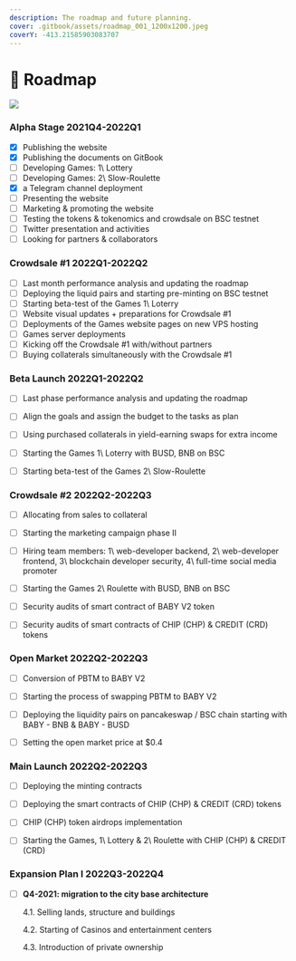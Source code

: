 ```yaml
---
description: The roadmap and future planning.
cover: .gitbook/assets/roadmap_001_1200x1200.jpeg
coverY: -413.21585903083707
---
```


# 🚀 Roadmap

![](.gitbook/assets/SLIDES\_ROADMAP\_002\_4x3\_withLogo.jpg)

### Alpha Stage 2021Q4-2022Q1

* [x] Publishing the website
* [x] Publishing the documents on GitBook
* [ ] Developing Games: 1\ Lottery
* [ ] Developing Games: 2\ Slow-Roulette
* [x] a Telegram channel deployment
* [ ] Presenting the website
* [ ] Marketing & promoting the website
* [ ] Testing the tokens & tokenomics and crowdsale on BSC testnet
* [ ] Twitter presentation and activities
* [ ] Looking for partners & collaborators

### Crowdsale #1 2022Q1-2022Q2

* [ ] Last month performance analysis and updating the roadmap
* [ ] Deploying the liquid pairs and starting pre-minting on BSC testnet
* [ ] Starting beta-test of the Games 1\ Loterry&#x20;
* [ ] Website visual updates + preparations for Crowdsale #1
* [ ] Deployments of the Games website pages on new VPS hosting
* [ ] Games server deployments
* [ ] Kicking off the Crowdsale #1 with/without partners
* [ ] Buying collaterals simultaneously with the Crowdsale #1

### Beta Launch 2022Q1-2022Q2

* [ ] Last phase performance analysis and updating the roadmap
* [ ] Align the goals and assign the budget to the tasks as plan
* [ ] Using purchased collaterals in yield-earning swaps for extra income
* [ ] Starting the Games 1\ Loterry with BUSD, BNB on BSC
* [ ] Starting beta-test of the Games 2\ Slow-Roulette



### Crowdsale #2 2022Q2-2022Q3

* [ ] Allocating from sales to collateral&#x20;
* [ ] Starting the marketing campaign phase II
* [ ] Hiring team members: 1\ web-developer backend, 2\ web-developer frontend, 3\ blockchain developer security, 4\ full-time social media promoter
* [ ] Starting the Games 2\ Roulette with BUSD, BNB on BSC
* [ ] Security audits of smart contract of BABY V2 token
*   [ ] Security audits of smart contracts of CHIP (CHP) & CREDIT (CRD) tokens



### Open Market 2022Q2-2022Q3

* [ ] Conversion of PBTM to BABY V2
* [ ] Starting the process of swapping PBTM to BABY V2
* [ ] Deploying the liquidity pairs on pancakeswap / BSC chain starting with BABY - BNB & BABY - BUSD
* [ ] Setting the open market price at $0.4



### Main Launch 2022Q2-2022Q3

* [ ] Deploying the minting contracts
* [ ] Deploying the smart contracts of CHIP (CHP) & CREDIT (CRD) tokens
* [ ] CHIP (CHP) token airdrops implementation
* [ ] Starting the Games, 1\ Lottery & 2\ Roulette with CHIP (CHP) & CREDIT (CRD)



### Expansion Plan I 2022Q3-2022Q4

*   [ ] **Q4-2021: migration to the city base architecture**

    4.1.    Selling lands, structure and buildings

    4.2.    Starting of Casinos and entertainment centers

    4.3.    Introduction of private ownership&#x20;
